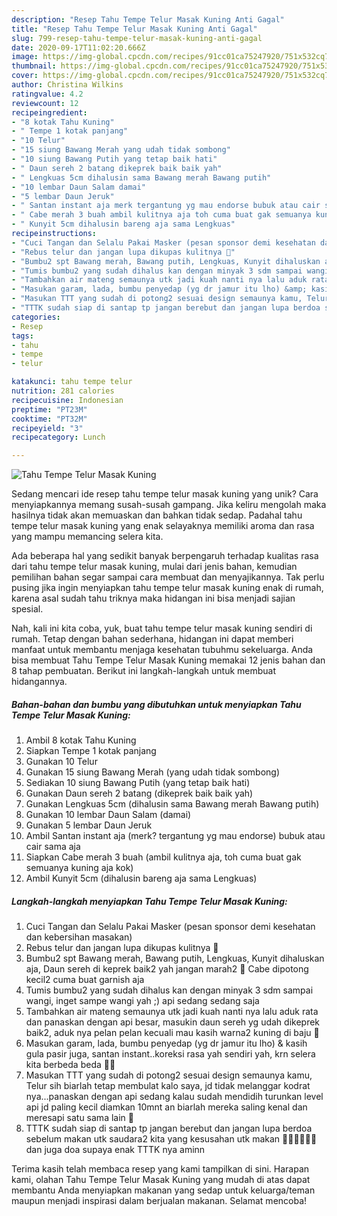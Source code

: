 ```yaml
---
description: "Resep Tahu Tempe Telur Masak Kuning Anti Gagal"
title: "Resep Tahu Tempe Telur Masak Kuning Anti Gagal"
slug: 799-resep-tahu-tempe-telur-masak-kuning-anti-gagal
date: 2020-09-17T11:02:20.666Z
image: https://img-global.cpcdn.com/recipes/91cc01ca75247920/751x532cq70/tahu-tempe-telur-masak-kuning-foto-resep-utama.jpg
thumbnail: https://img-global.cpcdn.com/recipes/91cc01ca75247920/751x532cq70/tahu-tempe-telur-masak-kuning-foto-resep-utama.jpg
cover: https://img-global.cpcdn.com/recipes/91cc01ca75247920/751x532cq70/tahu-tempe-telur-masak-kuning-foto-resep-utama.jpg
author: Christina Wilkins
ratingvalue: 4.2
reviewcount: 12
recipeingredient:
- "8 kotak Tahu Kuning"
- " Tempe 1 kotak panjang"
- "10 Telur"
- "15 siung Bawang Merah yang udah tidak sombong"
- "10 siung Bawang Putih yang tetap baik hati"
- " Daun sereh 2 batang dikeprek baik baik yah"
- " Lengkuas 5cm dihalusin sama Bawang merah Bawang putih"
- "10 lembar Daun Salam damai"
- "5 lembar Daun Jeruk"
- " Santan instant aja merk tergantung yg mau endorse bubuk atau cair sama aja"
- " Cabe merah 3 buah ambil kulitnya aja toh cuma buat gak semuanya kuning aja kok"
- " Kunyit 5cm dihalusin bareng aja sama Lengkuas"
recipeinstructions:
- "Cuci Tangan dan Selalu Pakai Masker (pesan sponsor demi kesehatan dan kebersihan masakan)"
- "Rebus telur dan jangan lupa dikupas kulitnya 🤗"
- "Bumbu2 spt Bawang merah, Bawang putih, Lengkuas, Kunyit dihaluskan aja, Daun sereh di keprek baik2 yah jangan marah2 🤗 Cabe dipotong kecil2 cuma buat garnish aja"
- "Tumis bumbu2 yang sudah dihalus kan dengan minyak 3 sdm sampai wangi, inget sampe wangi yah ;) api sedang sedang saja"
- "Tambahkan air mateng semaunya utk jadi kuah nanti nya lalu aduk rata dan panaskan dengan api besar, masukin daun sereh yg udah dikeprek baik2, aduk nya pelan pelan kecuali mau kasih warna2 kuning di baju 🤣"
- "Masukan garam, lada, bumbu penyedap (yg dr jamur itu lho) &amp; kasih gula pasir juga, santan instant..koreksi rasa yah sendiri yah, krn selera kita berbeda beda 🙏🏽"
- "Masukan TTT yang sudah di potong2 sesuai design semaunya kamu, Telur sih biarlah tetap membulat kalo saya, jd tidak melanggar kodrat nya...panaskan dengan api sedang kalau sudah mendidih turunkan level api jd paling kecil diamkan 10mnt an biarlah mereka saling kenal dan meresapi satu sama lain 🥰"
- "TTTK sudah siap di santap tp jangan berebut dan jangan lupa berdoa sebelum makan utk saudara2 kita yang kesusahan utk makan 🙏🏽🙏🏽🙏🏽dan juga doa supaya enak TTTK nya aminn"
categories:
- Resep
tags:
- tahu
- tempe
- telur

katakunci: tahu tempe telur 
nutrition: 281 calories
recipecuisine: Indonesian
preptime: "PT23M"
cooktime: "PT32M"
recipeyield: "3"
recipecategory: Lunch

---
```



![Tahu Tempe Telur Masak Kuning](https://img-global.cpcdn.com/recipes/91cc01ca75247920/751x532cq70/tahu-tempe-telur-masak-kuning-foto-resep-utama.jpg)

Sedang mencari ide resep tahu tempe telur masak kuning yang unik? Cara menyiapkannya memang susah-susah gampang. Jika keliru mengolah maka hasilnya tidak akan memuaskan dan bahkan tidak sedap. Padahal tahu tempe telur masak kuning yang enak selayaknya memiliki aroma dan rasa yang mampu memancing selera kita.



Ada beberapa hal yang sedikit banyak berpengaruh terhadap kualitas rasa dari tahu tempe telur masak kuning, mulai dari jenis bahan, kemudian pemilihan bahan segar sampai cara membuat dan menyajikannya. Tak perlu pusing jika ingin menyiapkan tahu tempe telur masak kuning enak di rumah, karena asal sudah tahu triknya maka hidangan ini bisa menjadi sajian spesial.


Nah, kali ini kita coba, yuk, buat tahu tempe telur masak kuning sendiri di rumah. Tetap dengan bahan sederhana, hidangan ini dapat memberi manfaat untuk membantu menjaga kesehatan tubuhmu sekeluarga. Anda bisa membuat Tahu Tempe Telur Masak Kuning memakai 12 jenis bahan dan 8 tahap pembuatan. Berikut ini langkah-langkah untuk membuat hidangannya.

<!--inarticleads1-->

##### Bahan-bahan dan bumbu yang dibutuhkan untuk menyiapkan Tahu Tempe Telur Masak Kuning:

1. Ambil 8 kotak Tahu Kuning
1. Siapkan  Tempe 1 kotak panjang
1. Gunakan 10 Telur
1. Gunakan 15 siung Bawang Merah (yang udah tidak sombong)
1. Sediakan 10 siung Bawang Putih (yang tetap baik hati)
1. Gunakan  Daun sereh 2 batang (dikeprek baik baik yah)
1. Gunakan  Lengkuas 5cm (dihalusin sama Bawang merah Bawang putih)
1. Gunakan 10 lembar Daun Salam (damai)
1. Gunakan 5 lembar Daun Jeruk
1. Ambil  Santan instant aja (merk? tergantung yg mau endorse) bubuk atau cair sama aja
1. Siapkan  Cabe merah 3 buah (ambil kulitnya aja, toh cuma buat gak semuanya kuning aja kok)
1. Ambil  Kunyit 5cm (dihalusin bareng aja sama Lengkuas)




<!--inarticleads2-->

##### Langkah-langkah menyiapkan Tahu Tempe Telur Masak Kuning:

1. Cuci Tangan dan Selalu Pakai Masker (pesan sponsor demi kesehatan dan kebersihan masakan)
1. Rebus telur dan jangan lupa dikupas kulitnya 🤗
1. Bumbu2 spt Bawang merah, Bawang putih, Lengkuas, Kunyit dihaluskan aja, Daun sereh di keprek baik2 yah jangan marah2 🤗 Cabe dipotong kecil2 cuma buat garnish aja
1. Tumis bumbu2 yang sudah dihalus kan dengan minyak 3 sdm sampai wangi, inget sampe wangi yah ;) api sedang sedang saja
1. Tambahkan air mateng semaunya utk jadi kuah nanti nya lalu aduk rata dan panaskan dengan api besar, masukin daun sereh yg udah dikeprek baik2, aduk nya pelan pelan kecuali mau kasih warna2 kuning di baju 🤣
1. Masukan garam, lada, bumbu penyedap (yg dr jamur itu lho) &amp; kasih gula pasir juga, santan instant..koreksi rasa yah sendiri yah, krn selera kita berbeda beda 🙏🏽
1. Masukan TTT yang sudah di potong2 sesuai design semaunya kamu, Telur sih biarlah tetap membulat kalo saya, jd tidak melanggar kodrat nya...panaskan dengan api sedang kalau sudah mendidih turunkan level api jd paling kecil diamkan 10mnt an biarlah mereka saling kenal dan meresapi satu sama lain 🥰
1. TTTK sudah siap di santap tp jangan berebut dan jangan lupa berdoa sebelum makan utk saudara2 kita yang kesusahan utk makan 🙏🏽🙏🏽🙏🏽dan juga doa supaya enak TTTK nya aminn




Terima kasih telah membaca resep yang kami tampilkan di sini. Harapan kami, olahan Tahu Tempe Telur Masak Kuning yang mudah di atas dapat membantu Anda menyiapkan makanan yang sedap untuk keluarga/teman maupun menjadi inspirasi dalam berjualan makanan. Selamat mencoba!
